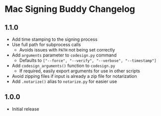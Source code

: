 # Mac Signing Buddy Changelog

## 1.1.0
- Add time stamping to the signing process
- Use full path for subprocess calls
  - Avoids issues with `PATH` not being set correctly
- Add `arguments` parameter to `codesign.py` command
  - Defaults to `["--force", "--verify", "--verbose", "--timestamp"]`
- Add `codesign_arguments()` function to `codesign.py`
  - If required, easily export arguments for use in other scripts
- Avoid zipping files if input is already a zip file for notarization
- Add `.notarize()` alias to `notarize.py` for easier use

## 1.0.0
- Initial release